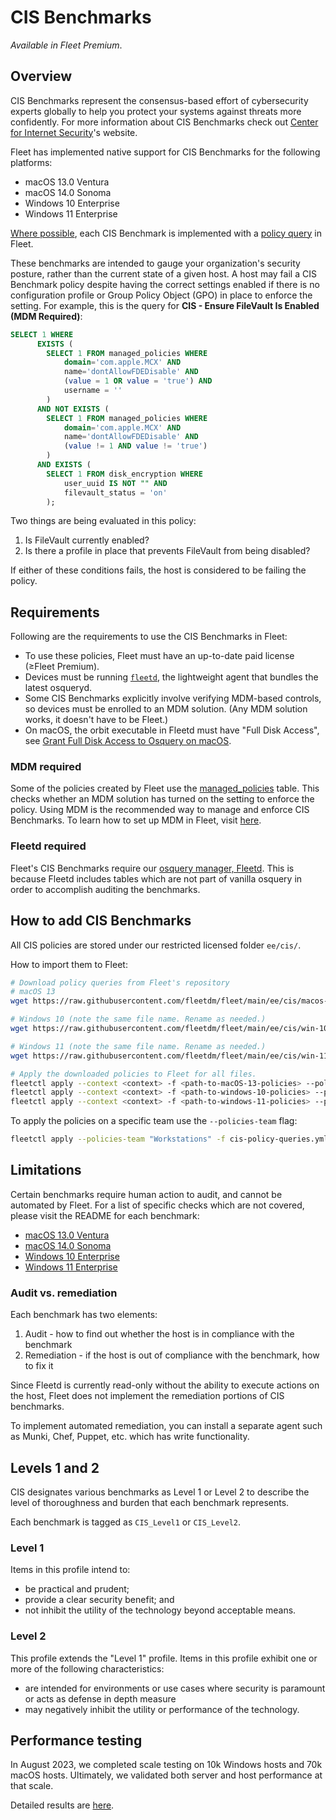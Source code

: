 # CIS Benchmarks

_Available in Fleet Premium_.

## Overview

CIS Benchmarks represent the consensus-based effort of cybersecurity experts globally to help you protect your systems against threats more confidently.
For more information about CIS Benchmarks check out [Center for Internet Security](https://www.cisecurity.org/cis-benchmarks)'s website.

Fleet has implemented native support for CIS Benchmarks for the following platforms:
- macOS 13.0 Ventura
- macOS 14.0 Sonoma
- Windows 10 Enterprise
- Windows 11 Enterprise

[Where possible](#limitations), each CIS Benchmark is implemented with a [policy query](./REST-API.md#policies) in Fleet. 

These benchmarks are intended to gauge your organization's security posture, rather than the current state of a given host. A host may fail a CIS Benchmark policy despite having the correct settings enabled if there is no configuration profile or Group Policy Object (GPO) in place to enforce the setting. For example, this is the query for  **CIS - Ensure FileVault Is Enabled (MDM Required)**:

```sql
SELECT 1 WHERE 
      EXISTS (
        SELECT 1 FROM managed_policies WHERE 
            domain='com.apple.MCX' AND 
            name='dontAllowFDEDisable' AND 
            (value = 1 OR value = 'true') AND 
            username = ''
        )
      AND NOT EXISTS (
        SELECT 1 FROM managed_policies WHERE 
            domain='com.apple.MCX' AND 
            name='dontAllowFDEDisable' AND 
            (value != 1 AND value != 'true')
        )
      AND EXISTS (
        SELECT 1 FROM disk_encryption WHERE 
            user_uuid IS NOT "" AND 
            filevault_status = 'on' 
        );  
```

Two things are being evaluated in this policy:

1. Is FileVault currently enabled?
2. Is there a profile in place that prevents FileVault from being disabled?

If either of these conditions fails, the host is considered to be failing the policy.

## Requirements

Following are the requirements to use the CIS Benchmarks in Fleet:

- To use these policies, Fleet must have an up-to-date paid license (≥Fleet Premium).
- Devices must be running [`fleetd`](https://fleetdm.com/docs/using-fleet/orbit), the lightweight agent that bundles the latest osqueryd.
- Some CIS Benchmarks explicitly involve verifying MDM-based controls, so devices must be enrolled to an MDM solution.  (Any MDM solution works, it doesn't have to be Fleet.)
- On macOS, the orbit executable in Fleetd must have "Full Disk Access", see [Grant Full Disk Access to Osquery on macOS](./Adding-hosts.md#grant-full-disk-access-to-osquery-on-macos).

### MDM required
Some of the policies created by Fleet use the [managed_policies](https://www.fleetdm.com/tables/managed_policies) table. This checks whether an MDM solution has turned on the setting to enforce the policy.
Using MDM is the recommended way to manage and enforce CIS Benchmarks. To learn how to set up MDM in Fleet, visit [here](/docs/using-fleet/mdm-macos-setup).

### Fleetd required
Fleet's CIS Benchmarks require our [osquery manager, Fleetd](https://fleetdm.com/docs/using-fleet/adding-hosts#osquery-installer). This is because Fleetd includes tables which are not part of vanilla osquery in order to accomplish auditing the benchmarks.

## How to add CIS Benchmarks

All CIS policies are stored under our restricted licensed folder `ee/cis/`.

How to import them to Fleet:
```sh
# Download policy queries from Fleet's repository 
# macOS 13
wget https://raw.githubusercontent.com/fleetdm/fleet/main/ee/cis/macos-13/cis-policy-queries.yml

# Windows 10 (note the same file name. Rename as needed.)
wget https://raw.githubusercontent.com/fleetdm/fleet/main/ee/cis/win-10/cis-policy-queries.yml

# Windows 11 (note the same file name. Rename as needed.)
wget https://raw.githubusercontent.com/fleetdm/fleet/main/ee/cis/win-11/cis-policy-queries.yml

# Apply the downloaded policies to Fleet for all files.
fleetctl apply --context <context> -f <path-to-macOS-13-policies> --policies-team <team-name>
fleetctl apply --context <context> -f <path-to-windows-10-policies> --policies-team <team-name>
fleetctl apply --context <context> -f <path-to-windows-11-policies> --policies-team <team-name>
```

To apply the policies on a specific team use the `--policies-team` flag:
```sh
fleetctl apply --policies-team "Workstations" -f cis-policy-queries.yml
```

## Limitations

Certain benchmarks require human action to audit, and cannot be automated by Fleet. For a list of specific checks which are not covered, please visit the README for each benchmark:

- [macOS 13.0 Ventura](https://github.com/fleetdm/fleet/blob/main/ee/cis/macos-13/README.md)
- [macOS 14.0 Sonoma](https://github.com/fleetdm/fleet/blob/main/ee/cis/macos-14/README.md)
- [Windows 10 Enterprise](https://github.com/fleetdm/fleet/blob/main/ee/cis/win-10/README.md)
- [Windows 11 Enterprise](https://github.com/fleetdm/fleet/blob/main/ee/cis/win-11/README.md)

### Audit vs. remediation
Each benchmark has two elements:
1. Audit - how to find out whether the host is in compliance with the benchmark
2. Remediation - if the host is out of compliance with the benchmark, how to fix it

Since Fleetd is currently read-only without the ability to execute actions on the host, Fleet does not implement the remediation portions of CIS benchmarks.

To implement automated remediation, you can install a separate agent such as Munki, Chef, Puppet, etc. which has write functionality.


## Levels 1 and 2
CIS designates various benchmarks as Level 1 or Level 2 to describe the level of thoroughness and burden that each benchmark represents.

Each benchmark is tagged as `CIS_Level1` or `CIS_Level2`. 

### Level 1

Items in this profile intend to:
- be practical and prudent;
- provide a clear security benefit; and
- not inhibit the utility of the technology beyond acceptable means.

### Level 2

This profile extends the "Level 1" profile. Items in this profile exhibit one or more of the following characteristics:
- are intended for environments or use cases where security is paramount or acts as defense in depth measure
- may negatively inhibit the utility or performance of the technology.


## Performance testing
In August 2023, we completed scale testing on 10k Windows hosts and 70k macOS hosts. Ultimately, we validated both server and host performance at that scale.

Detailed results are [here](https://docs.google.com/document/d/1OSpyzMkHjVhG_-EIBkLu7X3hj_XfVASGl3IXIYChpck/edit?usp=sharing).

<meta name="pageOrderInSection" value="1700">
<meta name="title" value="CIS Benchmarks">
<meta name="description" value="Read about how Fleet's implementation of CIS Benchmarks offers consensus-based cybersecurity guidance, covering macOS 13.0 Ventura & Windows Enterprise.">
<meta name="navSection" value="Security compliance">
